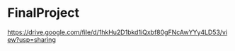 # FinalProject
<https://drive.google.com/file/d/1hkHu2D1bkd1iQxbf80gFNcAwYYy4LD53/view?usp=sharing>
